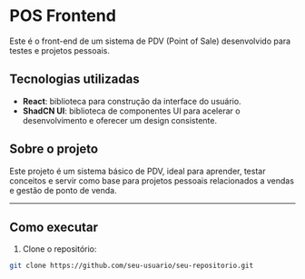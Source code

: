 # POS Frontend

Este é o front-end de um sistema de PDV (Point of Sale) desenvolvido para testes e projetos pessoais.

## Tecnologias utilizadas

- **React**: biblioteca para construção da interface do usuário.
- **ShadCN UI**: biblioteca de componentes UI para acelerar o desenvolvimento e oferecer um design consistente.

## Sobre o projeto

Este projeto é um sistema básico de PDV, ideal para aprender, testar conceitos e servir como base para projetos pessoais relacionados a vendas e gestão de ponto de venda.

---

## Como executar

1. Clone o repositório:
```bash
git clone https://github.com/seu-usuario/seu-repositorio.git
